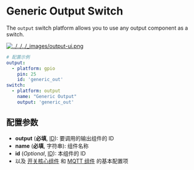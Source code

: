 # Generic Output Switch

The `output` switch platform allows you to use any output component as a switch.

[![../../../_images/output-ui.png](https://esphomelib.com/_images/output-ui.png)](https://esphomelib.com/_images/output-ui.png)

```yaml
# 配置示例
output:
  - platform: gpio
    pin: 25
    id: 'generic_out'
switch:
  - platform: output
    name: "Generic Output"
    output: 'generic_out'
```

## 配置参数

- **output** (**必填**, [ID](mqtt/guides/configuration-types#id)): 要调用的输出组件的 ID
- **name** (**必填**, 字符串): 组件名称
- **id** (*Optional*, [ID](mqtt/guides/configuration-types#id)): 本组件的 ID
- 以及 [开关核心组件](mqtt/components/switch/) 和 [MQTT 组件](mqtt/components/mqtt#MQTT-组件基本配置项) 的基本配置项


